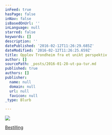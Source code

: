 ```yaml
---
inFeed: true
hasPage: false
inNav: false
isBasedOnUrl: ''
inLanguage: null
starred: false
keywords: []
description: ''
datePublished: '2016-02-12T11:26:29.685Z'
dateModified: '2016-02-12T11:26:25.659Z'
title: Opplev Trondheim fra et unikt perspektiv
author: []
sourcePath: _posts/2016-01-28-ut-pa-tur.md
published: true
authors: []
publisher:
  name: null
  domain: null
  url: null
  favicon: null
_type: Blurb

---
```

![](https://s3-us-west-2.amazonaws.com/the-grid-img/p/68ea3a49bad48238afd7e813fe938f5fcc06f428.jpg)

[Bestilling][0]

[0]: https://www.emailmeform.com/builder/form/37bt3f6ZeV41